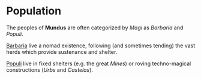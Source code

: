 # Population

The peoples of **Mundus** are often categorized by *Magi* as *Barbaria* and *Populi*.

[Barbaria](barbaria.md) live a nomad existence, following (and sometimes tending) the vast herds which provide sustenance and shelter.

[Populi](populi.md) live in fixed shelters (e.g. the great *Mines*) or roving techno-magical constructions (*Urbs* and *Castelas*).